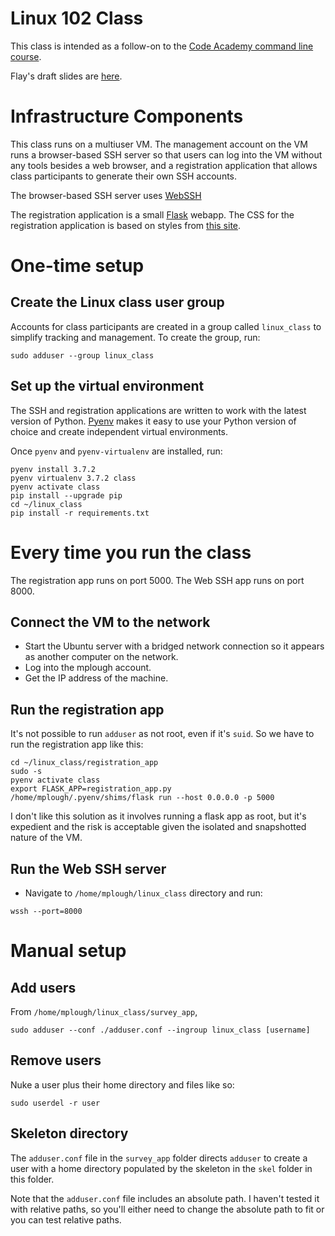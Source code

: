 # Linux 102 Class
This class is intended as a follow-on to the [Code Academy command line
course](https://www.codecademy.com/learn/learn-the-command-line).

Flay's draft slides are
[here](https://docs.google.com/presentation/d/1dG1hlHACDqVnNHmp1q0ZpJGPUYW2xI-qqSoXgHMFq18/edit#slide=id.g1b3d4c385b_1_25).

# Infrastructure Components
This class runs on a multiuser VM.  The management account on the VM runs a
browser-based SSH server so that users can log into the VM without any tools
besides a web browser, and a registration application that allows class
participants to generate their own SSH accounts.

The browser-based SSH server uses [WebSSH](https://pypi.org/project/webssh/)

The registration application is a small [Flask](http://flask.pocoo.org/)
webapp.  The CSS for the registration application is based on styles from [this
site](http://bettermotherfuckingwebsite.com/).

# One-time setup

## Create the Linux class user group
Accounts for class participants are created in a group called `linux_class` to
simplify tracking and management.  To create the group, run:

```
sudo adduser --group linux_class
```

## Set up the virtual environment
The SSH and registration applications are written to work with the latest
version of Python.  [Pyenv](https://github.com/pyenv/pyenv) makes it easy to
use your Python version of choice and create independent virtual environments.

Once `pyenv` and `pyenv-virtualenv` are installed, run:

```
pyenv install 3.7.2
pyenv virtualenv 3.7.2 class
pyenv activate class
pip install --upgrade pip
cd ~/linux_class
pip install -r requirements.txt
```

# Every time you run the class
The registration app runs on port 5000.
The Web SSH app runs on port 8000.

## Connect the VM to the network
* Start the Ubuntu server with a bridged network connection so it appears as
  another computer on the network.
* Log into the mplough account.
* Get the IP address of the machine.

## Run the registration app
It's not possible to run `adduser` as not root, even if it's `suid`.  So we
have to run the registration app like this:

```
cd ~/linux_class/registration_app
sudo -s
pyenv activate class
export FLASK_APP=registration_app.py
/home/mplough/.pyenv/shims/flask run --host 0.0.0.0 -p 5000
```

I don't like this solution as it involves running a flask app as root, but it's
expedient and the risk is acceptable given the isolated and snapshotted nature
of the VM.

## Run the Web SSH server
* Navigate to `/home/mplough/linux_class` directory and run:

```
wssh --port=8000
```


# Manual setup
## Add users

From `/home/mplough/linux_class/survey_app`,

```
sudo adduser --conf ./adduser.conf --ingroup linux_class [username]
```

## Remove users
Nuke a user plus their home directory and files like so:

```
sudo userdel -r user
```

## Skeleton directory
The `adduser.conf` file in the `survey_app` folder directs `adduser` to create
a user with a home directory populated by the skeleton in the `skel` folder in
this folder.

Note that the `adduser.conf` file includes an absolute path.  I haven't tested
it with relative paths, so you'll either need to change the absolute path to
fit or you can test relative paths.
